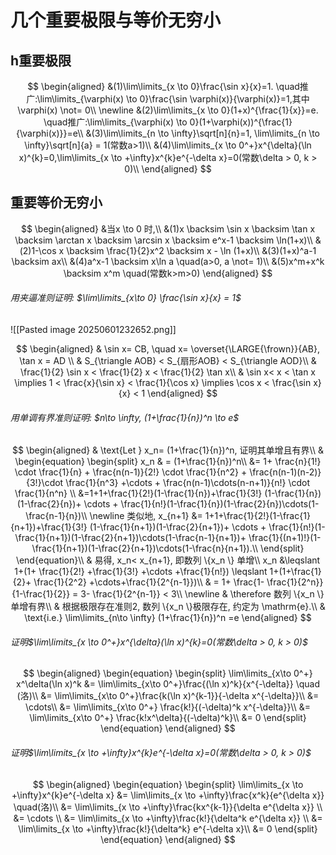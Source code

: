 # 几个重要极限与等价无穷小

## h重要极限

$$
\begin{aligned}
	&(1)\lim\limits_{x \to 0}\frac{\sin x}{x}=1. \quad推广:\lim\limits_{\varphi(x) \to 0}\frac{\sin \varphi(x)}{\varphi(x)}=1,其中\varphi(x) \not= 0\\
	\newline
	&(2)\lim\limits_{x \to 0}(1+x)^{\frac{1}{x}}=e. \quad推广:\lim\limits_{\varphi(x) \to 0}(1+\varphi(x))^{\frac{1}{\varphi(x)}}=e\\
	&(3)\lim\limits_{n \to \infty}\sqrt[n]{n}=1, \lim\limits_{n \to \infty}\sqrt[n]{a} = 1(常数a>1)\\
	&(4)\lim\limits_{x \to 0^+}x^{\delta}(\ln x)^{k}=0,\lim\limits_{x \to +\infty}x^{k}e^{-\delta x}=0(常数\delta > 0, k > 0)\\
\end{aligned}
$$

## 重要等价无穷小

$$
\begin{aligned}
	&当x \to 0 时,\\
	&(1)x \backsim \sin x \backsim \tan x \backsim \arctan x \backsim \arcsin x \backsim e^x-1 \backsim \ln(1+x)\\
	&(2)1-\cos x \backsim \frac{1}{2}x^2 \backsim x - \ln (1+x)\\
	&(3)(1+x)^a-1 \backsim ax\\
	&(4)a^x-1 \backsim x\ln a \quad(a>0, a \not= 1)\\
	&(5)x^m+x^k \backsim x^m \quad(常数k>m>0)
\end{aligned}
$$

###### 用夹逼准则证明: $\lim\limits_{x\to 0} \frac{\sin x}{x} = 1$

![[Pasted image 20250601232652.png]]

$$
\begin{aligned}
	& \sin x= CB, \quad x= \overset{\LARGE{\frown}}{AB}, \tan x = AD \\
	& S_{\triangle AOB} < S_{扇形AOB} < S_{\triangle AOD}\\
	& \frac{1}{2} \sin x < \frac{1}{2} x < \frac{1}{2} \tan x\\
	& \sin x< x < \tan x \implies 1 < \frac{x}{\sin x} < \frac{1}{\cos x} \implies \cos x < \frac{\sin x}{x} < 1
\end{aligned}
$$

###### 用单调有界准则证明: $n\to \infty, (1+\frac{1}{n})^n \to e$

$$
\begin{aligned}
	& \text{Let } x_n= (1+\frac{1}{n})^n, 证明其单增且有界\\
	&
	\begin{equation}
		\begin{split}
			x_n
			& = (1+\frac{1}{n})^n\\
			&= 1+ \frac{n}{1!} \cdot \frac{1}{n} + \frac{n(n-1)}{2!} \cdot \frac{1}{n^2} + \frac{n(n-1)(n-2)}{3!}\cdot \frac{1}{n^3} +\cdots + \frac{n(n-1)\cdots(n-n+1)}{n!} \cdot \frac{1}{n^n}  \\
			&=1+1+\frac{1}{2!}(1-\frac{1}{n})+\frac{1}{3!} (1-\frac{1}{n})(1-\frac{2}{n})+ \cdots + \frac{1}{n!}(1-\frac{1}{n})(1-\frac{2}{n})\cdots(1-\frac{n-1}{n})\\
			\newline
			类似地, x_{n+1}
			&= 1+1+\frac{1}{2!}(1-\frac{1}{n+1})+\frac{1}{3!} (1-\frac{1}{n+1})(1-\frac{2}{n+1})+ \cdots + \frac{1}{n!}(1-\frac{1}{n+1})(1-\frac{2}{n+1})\cdots(1-\frac{n-1}{n+1})+ \frac{1}{(n+1)!}(1-\frac{1}{n+1})(1-\frac{2}{n+1})\cdots(1-\frac{n}{n+1}).\\
		\end{split}
	\end{equation}\\
	& 易得, x_n< x_{n+1}, 即数列 \{x_n \} 单增\\
	x_n &\leqslant 1+(1+ \frac{1}{2!} +\frac{1}{3!} +\cdots +\frac{1}{n!}) \leqslant 1+(1+\frac{1}{2}+ \frac{1}{2^2} +\cdots+\frac{1}{2^{n-1}})\\
	& = 1+ \frac{1- \frac{1}{2^n}}{1-\frac{1}{2}} = 3- \frac{1}{2^{n-1}} < 3\\
	\newline
	& \therefore 数列 \{x_n \} 单增有界\\
	& 根据极限存在准则2, 数列 \{x_n \}极限存在, 约定为 \mathrm{e}.\\
	& \text{i.e.} \lim\limits_{n\to \infty} (1+\frac{1}{n})^n =e
\end{aligned}
$$

###### 证明$\lim\limits_{x \to 0^+}x^{\delta}(\ln x)^{k}=0(常数\delta > 0, k > 0)$

$$
\begin{aligned}
	\begin{equation}
		\begin{split}
			\lim\limits_{x\to 0^+} x^\delta(\ln x)^k
			&= \lim\limits_{x\to 0^+}\frac{(\ln x)^k}{x^{-\delta}} \quad (洛)\\
			&= \lim\limits_{x\to 0^+}\frac{k(\ln x)^{k-1}}{-\delta x^{-\delta}}\\
			&= \cdots\\
			&= \lim\limits_{x\to 0^+} \frac{k!}{(-\delta)^k x^{-\delta}}\\
			&= \lim\limits_{x\to 0^+} \frac{k!x^\delta}{(-\delta)^k}\\
			&= 0
		\end{split}
	\end{equation}
\end{aligned}
$$

###### 证明$\lim\limits_{x \to +\infty}x^{k}e^{-\delta x}=0(常数\delta > 0, k > 0)$

$$
\begin{aligned}
	\begin{equation}
		\begin{split}
			\lim\limits_{x \to +\infty}x^{k}e^{-\delta x}
			&= \lim\limits_{x \to +\infty}\frac{x^k}{e^{\delta x}} \quad(洛)\\
			&= \lim\limits_{x \to +\infty}\frac{kx^{k-1}}{\delta e^{\delta x}} \\
			&= \cdots \\
			&= \lim\limits_{x \to +\infty}\frac{k!}{\delta^k e^{\delta x}} \\
			&= \lim\limits_{x \to +\infty}\frac{k!}{\delta^k} e^{-\delta x}\\
			&= 0
		\end{split}
	\end{equation}
\end{aligned}
$$
